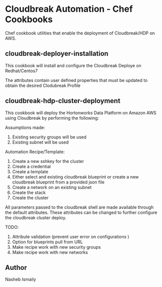 # Cloudbreak Automation - Chef Cookbooks

Chef cookbook utilities that enable the deployment of Cloudbreak/HDP on AWS.  

## cloudbreak-deployer-installation

This cookbook will install and configure the Cloudbreak Deploye on Redhat/Centos7  

The attributes contain user defined properties that must be updated to obtain the desired Clodubreak Profile

## cloudbreak-hdp-cluster-deployment  

This cookbook will deploy the Hortonworks Data Platform on Amazon AWS using Cloudbreak by performing the following:  

Assumptions made:  
1. Existing security groups will be used  
2. Existing subnet will be used  

Automation Recipe/Template:  
1. Create a new sshkey for the cluster  
2. Create a credential  
3. Create a template  
4. Either select and existing cloudbreak blueprint or create a new cloudbreak blueprint from a provided json file  
5. Create a network on an existing subnet  
6. Create the stack  
7. Create the cluster  

All parameters passed to the cloudbreak shell are made available through the default attributes. These attributes can be changed to further configure the cloudbreak cluster deploy.  

TODO:  
1. Attribute validation (prevent user error on configurations )  
2. Option for blueprints pull from URL  
3. Make recipe work with new security groups  
4. Make recipe work with new networks  

## Author
Nasheb Ismaily



